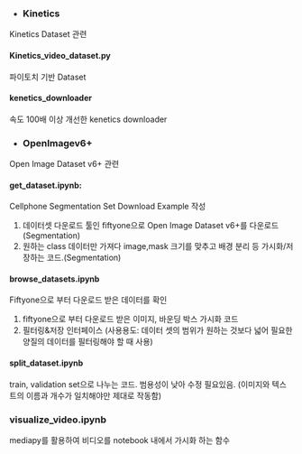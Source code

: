 - ### Kinetics
Kinetics Dataset 관련

#### Kinetics_video_dataset.py
파이토치 기반 Dataset

#### kenetics_downloader
속도 100배 이상 개선한 kenetics downloader

- ### OpenImagev6+
Open Image Dataset v6+ 관련

#### get_dataset.ipynb:
Cellphone Segmentation Set Download Example 작성
1. 데이터셋 다운로드 툴인 fiftyone으로 Open Image Dataset v6+를 다운로드(Segmentation)
2. 원하는 class 데이터만 가져다 image,mask 크기를 맞추고 배경 분리 등 가시화/저장하는 코드.(Segmentation)

#### browse_datasets.ipynb
Fiftyone으로 부터 다운로드 받은 데이터를 확인
1. fiftyone으로 부터 다운로드 받은 이미지, 바운딩 박스 가시화 코드
2. 필터링&저장 인터페이스 (사용용도: 데이터 셋의 범위가 원하는 것보다 넓어 필요한 양질의 데이터를 필터링해야 할 때 사용)

#### split_dataset.ipynb
train, validation set으로 나누는 코드. 범용성이 낮아 수정 필요있음. (이미지와 텍스트의 이름과 개수가 일치해야만 제대로 작동함)

### visualize_video.ipynb
mediapy를 활용하여 비디오를 notebook 내에서 가시화 하는 함수